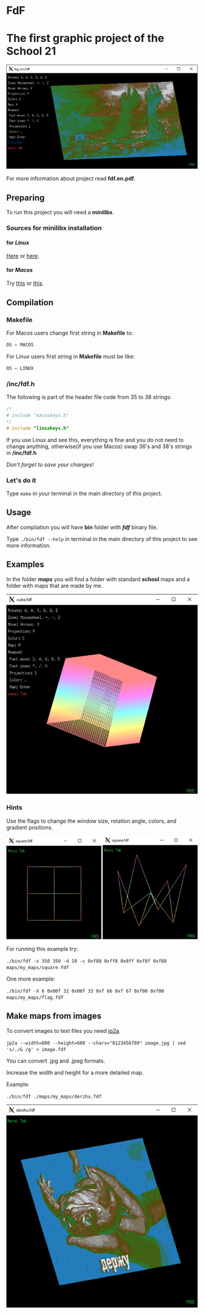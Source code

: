 # FdF
# The first graphic project of the School 21

![bg.fdf](./screenshots/bg.png)

For more information about project read **fdf.en.pdf**.

## Preparing

To run this project you will need a **minilibx**.

### Sources for minilibx installation
#### for *Linux*
[Here](https://github.com/BinaryBenji/Minilibx_Installer) or [here](https://github.com/ttshivhula/minilibx).
#### for *Macos*
Try [this](https://github.com/pbondoer/MinilibX) or [this](https://github.com/dannywillems/minilibx-mac-osx).

## Compilation
### Makefile
For Macos users change first string in **Makefile** to:
```javascript
OS = MACOS
```
For Linux users first string in **Makefile** must be like:
```javascript
OS = LINUX
```
### /inc/fdf.h
The following is part of the header file code from 35 to 38 strings:
```c
/*
# include "macoskeys.h"
*/
# include "linuxkeys.h"
```
If you use Linux and see this, everything is fine and you do not need to change anything, otherwise(if you use Macos) swap 36's and 38's strings in **/inc/fdf.h**

*Don't forget to save your changes!*

### Let's do it
Type `make` in your terminal in the main directory of this project.

## Usage
After compilation you will have **bin** folder with **_fdf_** binary file.

Type `./bin/fdf --help` in terminal in the main directory of this project to see more information.

## Examples
In the folder **_maps_** you will find a folder with standard **school** maps and a folder with maps that are made by me.

![cube.fdf](./screenshots/cube.png)

### Hints
Use the flags to change the window size, rotation angle, colors, and gradient positions.

![square.fdf](./screenshots/square.png)

For running this example try:

`./bin/fdf -s 350 350 -d 10 -c 0xf88 0xff8 0x8ff 0xf8f 0xf88 maps/my_maps/square.fdf`

One more example:

`./bin/fdf -X 6 0x00f 32 0x00f 33 0xf 66 0xf 67 0xf00 0xf00 maps/my_maps/flag.fdf`

## Make maps from images
To convert images to text files you need [jp2a](https://csl.name/jp2a/).

`jp2a --width=800 --height=600 --chars="0123456789" image.jpg | sed 's/./& /g' > image.fdf`

You can convert .jpg and .jpeg formats.

Increase the width and height for a more detailed map.

Example:

`./bin/fdf ./maps/my_maps/derzhu.fdf`

![derzhu.fdf](./screenshots/derzhu.png)
